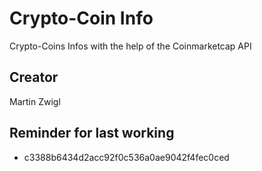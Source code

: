 # Crypto-Coin Info

Crypto-Coins Infos with the help of the Coinmarketcap API

## Creator

Martin Zwigl

## Reminder for last working
- c3388b6434d2acc92f0c536a0ae9042f4fec0ced